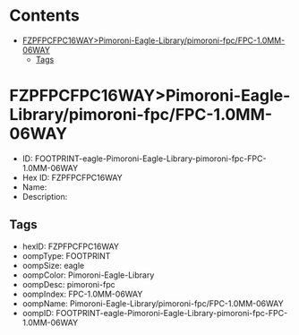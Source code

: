 



Contents
========

* [FZPFPCFPC16WAY>Pimoroni-Eagle-Library/pimoroni-fpc/FPC-1.0MM-06WAY](#fzpfpcfpc16waypimoroni-eagle-librarypimoroni-fpcfpc-10mm-06way)
	* [Tags](#tags)

# FZPFPCFPC16WAY>Pimoroni-Eagle-Library/pimoroni-fpc/FPC-1.0MM-06WAY

- ID: FOOTPRINT-eagle-Pimoroni-Eagle-Library-pimoroni-fpc-FPC-1.0MM-06WAY
- Hex ID: FZPFPCFPC16WAY
- Name: 
- Description: 

## Tags

- hexID: FZPFPCFPC16WAY
- oompType: FOOTPRINT
- oompSize: eagle
- oompColor: Pimoroni-Eagle-Library
- oompDesc: pimoroni-fpc
- oompIndex: FPC-1.0MM-06WAY
- oompName: Pimoroni-Eagle-Library/pimoroni-fpc/FPC-1.0MM-06WAY
- oompID: FOOTPRINT-eagle-Pimoroni-Eagle-Library-pimoroni-fpc-FPC-1.0MM-06WAY
